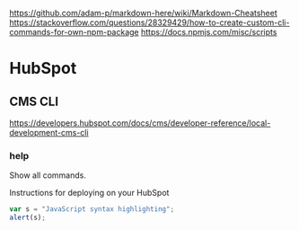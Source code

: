 https://github.com/adam-p/markdown-here/wiki/Markdown-Cheatsheet
https://stackoverflow.com/questions/28329429/how-to-create-custom-cli-commands-for-own-npm-package
https://docs.npmjs.com/misc/scripts

# HubSpot
## CMS CLI
https://developers.hubspot.com/docs/cms/developer-reference/local-development-cms-cli

### help
Show all commands.

Instructions for deploying on your HubSpot

```javascript
var s = "JavaScript syntax highlighting";
alert(s);
```